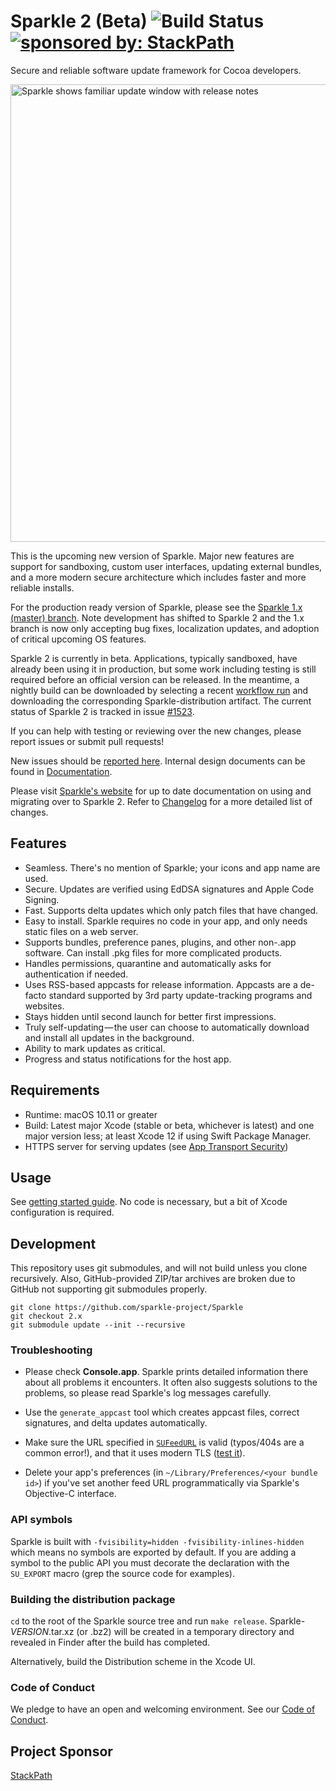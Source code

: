# Sparkle 2 (Beta) ![Build Status](https://github.com/sparkle-project/Sparkle/workflows/Build%20%26%20Tests/badge.svg?branch=2.x) <a href="https://www.stackpath.com/?utm_source=sparkle-github&amp;utm_medium=badge&amp;utm_campaign=readme"><img src="https://img.shields.io/badge/sponsored%20by-StackPath-orange.svg" alt="sponsored by: StackPath"></a>

Secure and reliable software update framework for Cocoa developers.

<img src="Resources/Screenshot.png" width="732" alt="Sparkle shows familiar update window with release notes">

This is the upcoming new version of Sparkle.
Major new features are support for sandboxing, custom user interfaces, updating external bundles, and a more modern secure architecture which includes faster and more reliable installs.

For the production ready version of Sparkle, please see the [Sparkle 1.x (master) branch](https://github.com/sparkle-project/Sparkle/tree/master). Note development has shifted to Sparkle 2 and the 1.x branch is now only accepting bug fixes, localization updates, and adoption of critical upcoming OS features.

Sparkle 2 is currently in beta. Applications, typically sandboxed, have already been using it in production, but some work including testing is still required before an official version can be released. In the meantime, a nightly build can be downloaded by selecting a recent [workflow run](https://github.com/sparkle-project/Sparkle/actions?query=event%3Apush+is%3Asuccess+branch%3A2.x) and downloading the corresponding Sparkle-distribution artifact. The current status of Sparkle 2 is tracked in issue [#1523](https://github.com/sparkle-project/Sparkle/issues/1523).

If you can help with testing or reviewing over the new changes, please report issues or submit pull requests!

New issues should be [reported here](https://github.com/sparkle-project/Sparkle/issues). Internal design documents can be found in [Documentation](Documentation/).

Please visit [Sparkle's website](http://sparkle-project.org) for up to date documentation on using and migrating over to Sparkle 2. Refer to [Changelog](CHANGELOG) for a more detailed list of changes.

## Features

* Seamless. There's no mention of Sparkle; your icons and app name are used.
* Secure. Updates are verified using EdDSA signatures and Apple Code Signing.
* Fast. Supports delta updates which only patch files that have changed.
* Easy to install. Sparkle requires no code in your app, and only needs static files on a web server.
* Supports bundles, preference panes, plugins, and other non-.app software. Can install .pkg files for more complicated products.
* Handles permissions, quarantine and automatically asks for authentication if needed.
* Uses RSS-based appcasts for release information. Appcasts are a de-facto standard supported by 3rd party update-tracking programs and websites.
* Stays hidden until second launch for better first impressions.
* Truly self-updating — the user can choose to automatically download and install all updates in the background.
* Ability to mark updates as critical.
* Progress and status notifications for the host app.

## Requirements

* Runtime: macOS 10.11 or greater
* Build: Latest major Xcode (stable or beta, whichever is latest) and one major version less; at least Xcode 12 if using Swift Package Manager.
* HTTPS server for serving updates (see [App Transport Security](http://sparkle-project.org/documentation/app-transport-security/))

## Usage

See [getting started guide](https://sparkle-project.org/documentation/). No code is necessary, but a bit of Xcode configuration is required.

## Development

This repository uses git submodules, and will not build unless you clone recursively. Also, GitHub-provided ZIP/tar archives are broken due to GitHub not supporting git submodules properly.

    git clone https://github.com/sparkle-project/Sparkle
    git checkout 2.x
    git submodule update --init --recursive

### Troubleshooting

  * Please check **Console.app**. Sparkle prints detailed information there about all problems it encounters. It often also suggests solutions to the problems, so please read Sparkle's log messages carefully.

  * Use the `generate_appcast` tool which creates appcast files, correct signatures, and delta updates automatically.

  * Make sure the URL specified in [`SUFeedURL`](https://sparkle-project.org/documentation/customization/) is valid (typos/404s are a common error!), and that it uses modern TLS ([test it](https://www.ssllabs.com/ssltest/)).

  * Delete your app's preferences (in `~/Library/Preferences/<your bundle id>`) if you've set another feed URL programmatically via Sparkle's Objective-C interface.

### API symbols

Sparkle is built with `-fvisibility=hidden -fvisibility-inlines-hidden` which means no symbols are exported by default.
If you are adding a symbol to the public API you must decorate the declaration with the `SU_EXPORT` macro (grep the source code for examples).

### Building the distribution package

`cd` to the root of the Sparkle source tree and run `make release`. Sparkle-*VERSION*.tar.xz (or .bz2) will be created in a temporary directory and revealed in Finder after the build has completed.

Alternatively, build the Distribution scheme in the Xcode UI.

### Code of Conduct

We pledge to have an open and welcoming environment. See our [Code of Conduct](CODE_OF_CONDUCT.md).

## Project Sponsor

[StackPath](https://www.stackpath.com/?utm_source=sparkle-github&utm_medium=link&utm_campaign=readme-footer)

